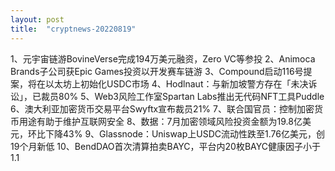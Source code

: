 ```yaml
---
layout: post
title:  "cryptnews-20220819"
---
```

1、元宇宙链游BovineVerse完成194万美元融资，Zero VC等参投
2、Animoca Brands子公司获Epic Games投资以开发赛车链游
3、Compound启动116号提案，将在以太坊上初始化USDC市场
4、Hodlnaut：与新加坡警方存在「未决诉讼」，已裁员80%
5、Web3风险工作室Spartan Labs推出无代码NFT工具Puddle
6、澳大利亚加密货币交易平台Swyftx宣布裁员21%
7、联合国官员：控制加密货币用途有助于维护互联网安全
8、数据：7月加密领域风险投资金额为19.8亿美元，环比下降43%
9、Glassnode：Uniswap上USDC流动性跌至1.76亿美元，创19个月新低
10、BendDAO首次清算拍卖BAYC，平台内20枚BAYC健康因子小于1.1
